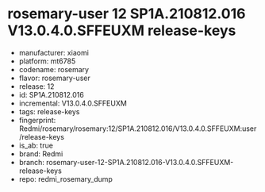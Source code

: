 # rosemary-user 12 SP1A.210812.016 V13.0.4.0.SFFEUXM release-keys
- manufacturer: xiaomi
- platform: mt6785
- codename: rosemary
- flavor: rosemary-user
- release: 12
- id: SP1A.210812.016
- incremental: V13.0.4.0.SFFEUXM
- tags: release-keys
- fingerprint: Redmi/rosemary/rosemary:12/SP1A.210812.016/V13.0.4.0.SFFEUXM:user/release-keys
- is_ab: true
- brand: Redmi
- branch: rosemary-user-12-SP1A.210812.016-V13.0.4.0.SFFEUXM-release-keys
- repo: redmi_rosemary_dump
